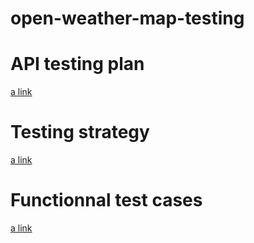 # open-weather-map-testing

# API testing plan
[a link](https://github.com/user/repo/blob/branch/other_file.md)

# Testing strategy
[a link](https://github.com/user/repo/blob/branch/other_file.md)

# Functionnal test cases
[a link](https://github.com/user/repo/blob/branch/other_file.md)
